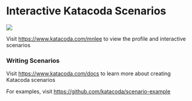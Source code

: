# Interactive Katacoda Scenarios

[![](http://shields.katacoda.com/katacoda/mnlee/count.svg)](https://www.katacoda.com/mnlee "Get your profile on Katacoda.com")

Visit https://www.katacoda.com/mnlee to view the profile and interactive scenarios

### Writing Scenarios
Visit https://www.katacoda.com/docs to learn more about creating Katacoda scenarios

For examples, visit https://github.com/katacoda/scenario-example
